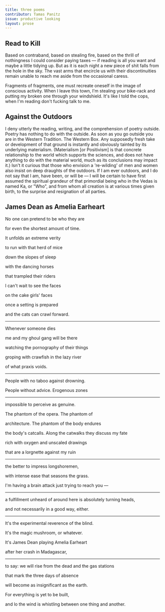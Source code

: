 ```yaml
---
title: three poems
contributor: Tamas Panitz
issue: productive looking
layout: prose
---
```


## Read to Kill

Based on contraband, based on stealing fire, based on the thrill
of nothingness I could consider paying taxes –– if reading is all
you want and maybe a little tidying up. But as it is each night a
new piece of shit falls from the hole in the sky. The vast arms
that encircle us with their discontinuities remain unable to
reach me aside from the occasional caress.

Fragments of fragments, one must recreate oneself in the image of
conscious activity. When I leave this town, I'm stealing your
bike-rack and putting my broken one through your windshield. It's
like I told the cops, when I'm reading don't fucking talk to me.

## Against the Outdoors

I deny utterly the reading, writing, and the comprehension of
poetry outside. Poetry has nothing to do with the outside. As
soon as you go outside you are in the Western Tradition. The
Western Box. Any supposedly fresh take or development of that
ground is instantly and obviously tainted by its underlying
materialism. (Materialism [or Positivism] is that concrete
relationship to the world which supports the sciences, and does
not have anything to do with the material world, much as its
conclusions may impact it.) Isn't it curious that those who
envision a 're-wilding' of men and women also insist on deep
draughts of the outdoors. If I am ever outdoors, and I do not say
that I am, have been, or will be –– I will be certain to have
first assumed the spiritual grandeur of that primordial being who
in the Vedas is named Ka, or "Who", and from whom all creation is
at various times given birth, to the surprise and resignation of
all parties.

## James Dean as Amelia Earheart

<div class="poem">
<p>No one can pretend to be who they are</p>
<p>for even the shortest amount of time.</p>
<p>It unfolds an extreme verity</p>
<p>to run with that herd of mice</p>
<p>down the slopes of sleep</p>
<p>with the dancing horses</p>
<p>that trampled their riders</p>
<p>I can't wait to see the faces</p>
<p>on the cake girls' faces</p>
<p>once a setting is prepared</p>
<p>and the cats can crawl forward.</p>
<hr />
<p>Whenever someone dies</p>
<p>me and my ghoul gang will be there</p>
<p>watching the pornography of their things</p>
<p>groping with crawfish in the lazy river</p>
<p>of what praxis voids.</p>
<hr />
<p>People with no taboo against drowning.</p>
<p>People without advice. Erogenous zones</p>
<hr />
<p>impossible to perceive as genuine.</p>
<p>The phantom of the opera. The phantom of</p>
<p>architecture. The phantom of the body endures</p>
<p>the body's catcalls. Along the catwalks they discuss my fate</p>
<p>rich with oxygen and unscaled drawings</p>
<p>that are a lorgnette against my ruin</p>
<hr />
<p>the better to impress longshoremen,</p>
<p>with intense ease that seasons the grass.</p>
<p>I'm having a brain attack just trying to reach you ––</p>
<hr />
<p>a fulfillment unheard of around here is absolutely turning heads,</p>
<p>and not necessarily in a good way, either.</p>
<hr />
<p>It's the experimental reverence of the blind.</p>
<p>It's the magic mushroom, or whatever.</p>
<p>It's James Dean playing Amelia Earheart</p>
<p>after her crash in Madagascar,</p>
<hr />
<p>to say: we will rise from the dead and the gas stations</p>
<p>that mark the three days of absence</p>
<p>will become as insignificant as the earth.</p>
<p>For everything is yet to be built,</p>
<p>and lo the wind is whistling between one thing and another.</p>
</div>
